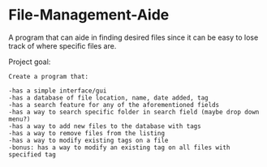 # File-Management-Aide
A program that can aide in finding desired files since it can be easy to lose track of where specific files are.

Project goal:

	Create a program that:
	
	-has a simple interface/gui
	-has a database of file location, name, date added, tag
	-has a search feature for any of the aforementioned fields
	-has a way to search specific folder in search field (maybe drop down menu?)
	-has a way to add new files to the database with tags
	-has a way to remove files from the listing
	-has a way to modify existing tags on a file
	-bonus: has a way to modify an existing tag on all files with specified tag
